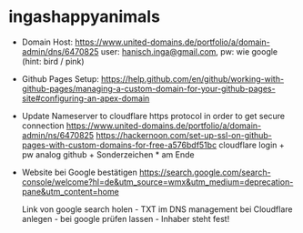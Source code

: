 # ingashappyanimals

- Domain Host:
  https://www.united-domains.de/portfolio/a/domain-admin/dns/6470825
  user: hanisch.inga@gmail.com, pw: wie google (hint: bird / pink)

- Github Pages Setup:
  https://help.github.com/en/github/working-with-github-pages/managing-a-custom-domain-for-your-github-pages-site#configuring-an-apex-domain

- Update Nameserver to cloudflare https protocol in order to get secure connection
  https://www.united-domains.de/portfolio/a/domain-admin/ns/6470825 
  https://hackernoon.com/set-up-ssl-on-github-pages-with-custom-domains-for-free-a576bdf51bc
  cloudflare login + pw analog github + Sonderzeichen * am Ende
  
- Website bei Google bestätigen
    https://search.google.com/search-console/welcome?hl=de&utm_source=wmx&utm_medium=deprecation-pane&utm_content=home
    
    Link von google search holen - TXT im DNS management bei Cloudflare anlegen - bei google prüfen lassen - Inhaber steht fest!
